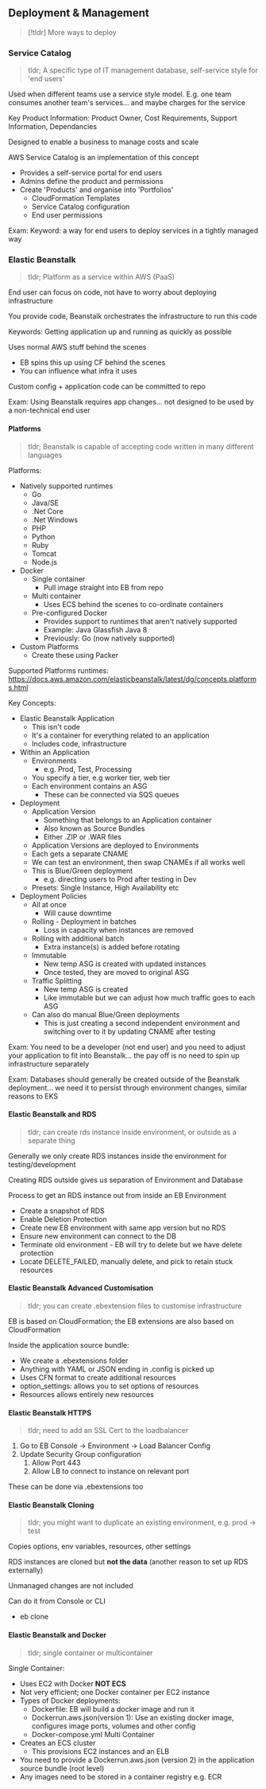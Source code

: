 ## Deployment & Management

> [!tldr] More ways to deploy
### Service Catalog

> tldr; A specific type of IT management database, self-service style for 'end users'

Used when different teams use a service style model. E.g. one team consumes another team's services... and maybe charges for the service

Key Product Information: Product Owner, Cost Requirements, Support Information, Dependancies

Designed to enable a business to manage costs and scale

AWS Service Catalog is an implementation of this concept
- Provides a self-service portal for end users
- Admins define the product and permissions
- Create 'Products' and organise into 'Portfolios'
	- CloudFormation Templates
	- Service Catalog configuration
	- End user permissions

Exam: Keyword: a way for end users to deploy services in a tightly managed way

### Elastic Beanstalk

> tldr; Platform as a service within AWS (PaaS)

End user can focus on code, not have to worry about deploying infrastructure

You provide code, Beanstalk orchestrates the infrastructure to run this code

Keywords: Getting application up and running as quickly as possible

Uses normal AWS stuff behind the scenes
- EB spins this up using CF behind the scenes
- You can influence what infra it uses

Custom config + application code can be committed to repo

Exam: Using Beanstalk requires app changes... not designed to be used by a non-technical end user
#### Platforms

> tldr; Beanstalk is capable of accepting code written in many different languages

Platforms:
- Natively supported runtimes
	- Go
	- Java/SE
	- .Net Core
	- .Net Windows
	- PHP
	- Python
	- Ruby
	- Tomcat
	- Node.js
- Docker
	- Single container
		- Pull image straight into EB from repo
	- Multi container
		- Uses ECS behind the scenes to co-ordinate containers
	- Pre-configured Docker
		- Provides support to runtimes that aren't natively supported
		- Example: Java Glassfish Java 8
		- Previously: Go (now natively supported)
- Custom Platforms
	- Create these using Packer

Supported Platforms runtimes: https://docs.aws.amazon.com/elasticbeanstalk/latest/dg/concepts.platforms.html

Key Concepts:
- Elastic Beanstalk Application
	- This isn't code
	- It's a container for everything related to an application
	- Includes code, infrastructure
- Within an Application
	- Environments
		- e.g. Prod, Test, Processing
	- You specify a tier, e.g worker tier, web tier
	- Each environment contains an ASG
		- These can be connected via SQS queues
- Deployment
	- Application Version
		- Something that belongs to an Application container
		- Also known as Source Bundles
		- Either .ZIP or .WAR files
	- Application Versions are deployed to Environments
	- Each gets a separate CNAME
	- We can test an environment, then swap CNAMEs if all works well
	- This is Blue/Green deployment
		- e.g. directing users to Prod after testing in Dev
	- Presets: Single Instance, High Availability etc
- Deployment Policies
	- All at once
		- Will cause downtime
	- Rolling - Deployment in batches
		- Loss in capacity when instances are removed
	- Rolling with additional batch
		- Extra instance(s) is added before rotating
	- Immutable
		- New temp ASG is created with updated instances
		- Once tested, they are moved to original ASG
	- Traffic Splitting
		- New temp ASG is created
		- Like immutable but we can adjust how much traffic goes to each ASG
	- Can also do manual Blue/Green deployments
		- This is just creating a second independent environment and switching over to it by updating CNAME after testing

Exam: You need to be a developer (not end user) and you need to adjust your application to fit into Beanstalk... the pay off is no need to spin up infrastructure separately

Exam: Databases should generally be created outside of the Beanstalk deployment... we need it to persist through environment changes, similar reasons to EKS

#### Elastic Beanstalk and RDS

> tldr; can create rds instance inside environment, or outside as a separate thing

Generally we only create RDS instances inside the environment for testing/development

Creating RDS outside gives us separation of Environment and Database

Process to get an RDS instance out from inside an EB Environment
- Create a snapshot of RDS
- Enable Deletion Protection
- Create new EB environment with same app version but no RDS
- Ensure new environment can connect to the DB
- Terminate old environment - EB will try to delete but we have delete protection
- Locate DELETE_FAILED, manually delete, and pick to retain stuck resources

#### Elastic Beanstalk Advanced Customisation

> tldr; you can create .ebextension files to customise infrastructure

EB is based on CloudFormation; the EB extensions are also based on CloudFormation

Inside the application source bundle:
- We create a .ebextensions folder
- Anything with YAML or JSON ending in .config is picked up
- Uses CFN format to create additional resources
- option_settings: allows you to set options of resources
- Resources allows entirely new resources

#### Elastic Beanstalk HTTPS

> tldr; need to add an SSL Cert to the loadbalancer

1. Go to EB Console -> Environment -> Load Balancer Config
2. Update Security Group configuration
	1. Allow Port 443
	2. Allow LB to connect to instance on relevant port

These can be done via .ebextensions too

#### Elastic Beanstalk Cloning

> tldr; you might want to duplicate an existing environment, e.g. prod -> test

Copies options, env variables, resources, other settings

RDS instances are cloned but **not the data**
(another reason to set up RDS externally)

Unmanaged changes are not included

Can do it from Console or CLI
- eb clone

#### Elastic Beanstalk and Docker

> tldr; single container or multicontainer

Single Container:
- Uses EC2 with Docker **NOT ECS**
- Not very efficient; one Docker container per EC2 instance
- Types of Docker deployments:
	- Dockerfile: EB will build a docker image and run it
	- Dockerrun.aws.json(version 1): Use an existing docker image, configures image ports, volumes and other config
	- Docker-compose.yml
Multi Container
- Creates an ECS cluster
	- This provisions EC2 instances and an ELB
- You need to provide a Dockerrun.aws.json (version 2) in the application source bundle (root level)
- Any images need to be stored in a container registry e.g. ECR


